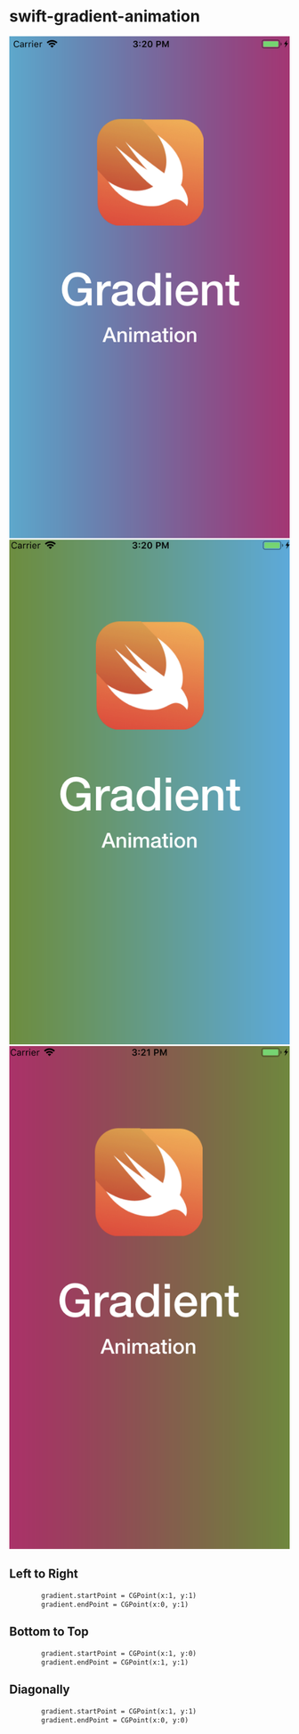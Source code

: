 # swift-gradient-animation


![](assets/screen1.png)
![](assets/screen2.png)
![](assets/screen3.png)
## Left to Right

```
        gradient.startPoint = CGPoint(x:1, y:1)
        gradient.endPoint = CGPoint(x:0, y:1)
```


## Bottom to Top

```
        gradient.startPoint = CGPoint(x:1, y:0)
        gradient.endPoint = CGPoint(x:1, y:1)
```


## Diagonally

```
        gradient.startPoint = CGPoint(x:1, y:1)
        gradient.endPoint = CGPoint(x:0, y:0)
```
